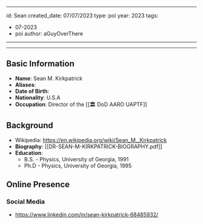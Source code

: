 
---
id: Sean
created_date: 07/07/2023
type: poi
year:  2023
tags:
- 07-2023
- poi
author: aGuyOverThere
---

----

## Basic Information

- **Name**: Sean M. Kirkpatrick
- **Aliases**: 
- **Date of Birth**:
- **Nationality**: U.S.A
- **Occupation**: Director of the [[🏛️ DoD AARO UAPTF]]

## Background

- Wikipedia: https://en.wikipedia.org/wiki/Sean_M._Kirkpatrick
- **Biography**: [[DR-SEAN-M-KIRKPATRICK-BIOGRAPHY.pdf]]
- **Education**: 
	- B.S. - Physics, University of Georgia, 1991
	- Ph.D - Physics, University of Georgia, 1995

## Online Presence

### Social Media

- https://www.linkedin.com/in/sean-kirkpatrick-68485932/


